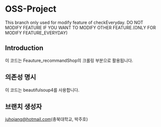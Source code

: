 # OSS-Project
This branch only used for modify feature of checkEveryday.
DO NOT MODIFY FEATURE IF YOU WANT TO MODIFY OTHER FEATURE.(ONLY FOR MODIFY FEATURE_EVERYDAY)

## Introduction
이 코드는 Feauture_recommandShop의 크롤링 부분으로 활용됩니다.

## 의존성 명시
이 코드는 beautifulsoup4를 사용합니다.
  
## 브랜치 생성자
juhojang@hotmail.com(충북대학교, 박주호)
